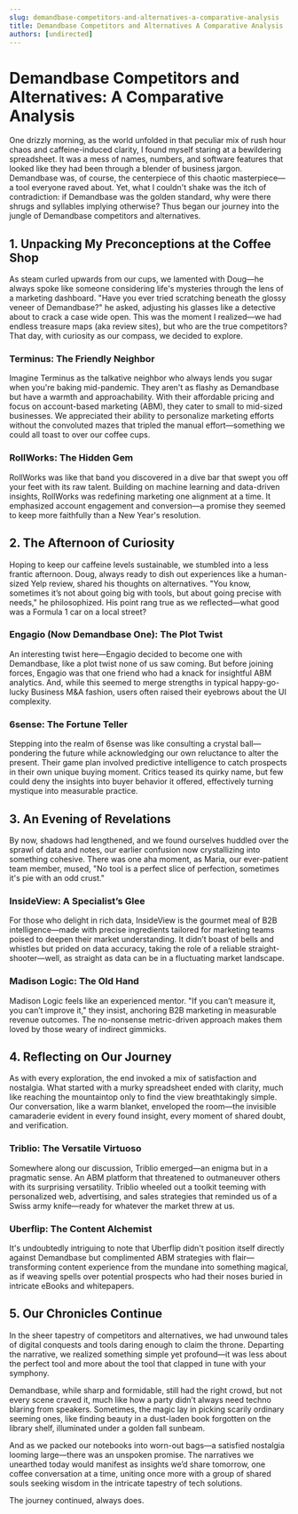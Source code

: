 ```yaml
---
slug: demandbase-competitors-and-alternatives-a-comparative-analysis
title: Demandbase Competitors and Alternatives A Comparative Analysis
authors: [undirected]
---
```



# Demandbase Competitors and Alternatives: A Comparative Analysis

One drizzly morning, as the world unfolded in that peculiar mix of rush hour chaos and caffeine-induced clarity, I found myself staring at a bewildering spreadsheet. It was a mess of names, numbers, and software features that looked like they had been through a blender of business jargon. Demandbase was, of course, the centerpiece of this chaotic masterpiece—a tool everyone raved about. Yet, what I couldn't shake was the itch of contradiction: if Demandbase was the golden standard, why were there shrugs and syllables implying otherwise? Thus began our journey into the jungle of Demandbase competitors and alternatives.

## 1. Unpacking My Preconceptions at the Coffee Shop

As steam curled upwards from our cups, we lamented with Doug—he always spoke like someone considering life's mysteries through the lens of a marketing dashboard. "Have you ever tried scratching beneath the glossy veneer of Demandbase?" he asked, adjusting his glasses like a detective about to crack a case wide open. This was the moment I realized—we had endless treasure maps (aka review sites), but who are the true competitors? That day, with curiosity as our compass, we decided to explore.

### Terminus: The Friendly Neighbor

Imagine Terminus as the talkative neighbor who always lends you sugar when you're baking mid-pandemic. They aren't as flashy as Demandbase but have a warmth and approachability. With their affordable pricing and focus on account-based marketing (ABM), they cater to small to mid-sized businesses. We appreciated their ability to personalize marketing efforts without the convoluted mazes that tripled the manual effort—something we could all toast to over our coffee cups.

### RollWorks: The Hidden Gem

RollWorks was like that band you discovered in a dive bar that swept you off your feet with its raw talent. Building on machine learning and data-driven insights, RollWorks was redefining marketing one alignment at a time. It emphasized account engagement and conversion—a promise they seemed to keep more faithfully than a New Year's resolution.

## 2. The Afternoon of Curiosity

Hoping to keep our caffeine levels sustainable, we stumbled into a less frantic afternoon. Doug, always ready to dish out experiences like a human-sized Yelp review, shared his thoughts on alternatives. "You know, sometimes it’s not about going big with tools, but about going precise with needs," he philosophized. His point rang true as we reflected—what good was a Formula 1 car on a local street?

### Engagio (Now Demandbase One): The Plot Twist

An interesting twist here—Engagio decided to become one with Demandbase, like a plot twist none of us saw coming. But before joining forces, Engagio was that one friend who had a knack for insightful ABM analytics. And, while this seemed to merge strengths in typical happy-go-lucky Business M&A fashion, users often raised their eyebrows about the UI complexity.

### 6sense: The Fortune Teller

Stepping into the realm of 6sense was like consulting a crystal ball—pondering the future while acknowledging our own reluctance to alter the present. Their game plan involved predictive intelligence to catch prospects in their own unique buying moment. Critics teased its quirky name, but few could deny the insights into buyer behavior it offered, effectively turning mystique into measurable practice.

## 3. An Evening of Revelations

By now, shadows had lengthened, and we found ourselves huddled over the sprawl of data and notes, our earlier confusion now crystallizing into something cohesive. There was one aha moment, as Maria, our ever-patient team member, mused, "No tool is a perfect slice of perfection, sometimes it's pie with an odd crust."

### InsideView: A Specialist’s Glee

For those who delight in rich data, InsideView is the gourmet meal of B2B intelligence—made with precise ingredients tailored for marketing teams poised to deepen their market understanding. It didn’t boast of bells and whistles but prided on data accuracy, taking the role of a reliable straight-shooter—well, as straight as data can be in a fluctuating market landscape.

### Madison Logic: The Old Hand

Madison Logic feels like an experienced mentor. "If you can’t measure it, you can’t improve it," they insist, anchoring B2B marketing in measurable revenue outcomes. The no-nonsense metric-driven approach makes them loved by those weary of indirect gimmicks.

## 4. Reflecting on Our Journey

As with every exploration, the end invoked a mix of satisfaction and nostalgia. What started with a murky spreadsheet ended with clarity, much like reaching the mountaintop only to find the view breathtakingly simple. Our conversation, like a warm blanket, enveloped the room—the invisible camaraderie evident in every found insight, every moment of shared doubt, and verification.

### Triblio: The Versatile Virtuoso

Somewhere along our discussion, Triblio emerged—an enigma but in a pragmatic sense. An ABM platform that threatened to outmaneuver others with its surprising versatility. Triblio wheeled out a toolkit teeming with personalized web, advertising, and sales strategies that reminded us of a Swiss army knife—ready for whatever the market threw at us.

### Uberflip: The Content Alchemist

It's undoubtedly intriguing to note that Uberflip didn't position itself directly against Demandbase but complimented ABM strategies with flair—transforming content experience from the mundane into something magical, as if weaving spells over potential prospects who had their noses buried in intricate eBooks and whitepapers.

## 5. Our Chronicles Continue 

In the sheer tapestry of competitors and alternatives, we had unwound tales of digital conquests and tools daring enough to claim the throne. Departing the narrative, we realized something simple yet profound—it was less about the perfect tool and more about the tool that clapped in tune with your symphony.

Demandbase, while sharp and formidable, still had the right crowd, but not every scene craved it, much like how a party didn’t always need techno blaring from speakers. Sometimes, the magic lay in picking scarily ordinary seeming ones, like finding beauty in a dust-laden book forgotten on the library shelf, illuminated under a golden fall sunbeam.

And as we packed our notebooks into worn-out bags—a satisfied nostalgia looming large—there was an unspoken promise. The narratives we unearthed today would manifest as insights we’d share tomorrow, one coffee conversation at a time, uniting once more with a group of shared souls seeking wisdom in the intricate tapestry of tech solutions. 

The journey continued, always does.